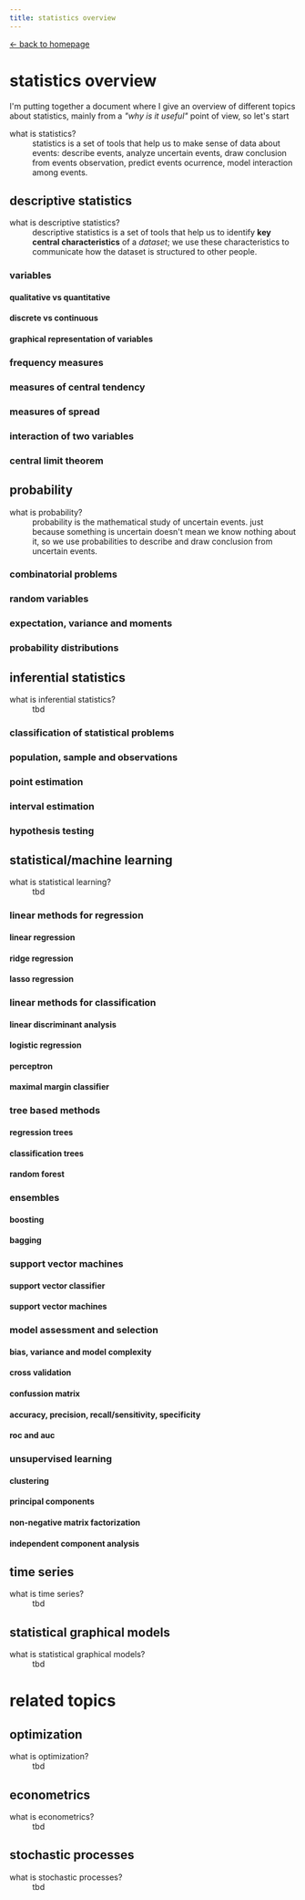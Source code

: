 ```yaml
---
title: statistics overview
---
```


[<- back to homepage](index.md)

# statistics overview
I'm putting together a document where I give an overview of different topics about statistics,
mainly from a _"why is it useful"_ point of view, so let's start

<dl>
    <dt>what is statistics?</dt>
    <dd>statistics is a set of tools that help us to make sense of data about events: describe
        events, analyze uncertain events, draw conclusion from events observation, predict events
        ocurrence, model interaction among events.
    </dd>
</dl>

## descriptive statistics
<dl>
    <dt>what is descriptive statistics?</dt>
    <dd>descriptive statistics is a set of tools that help us to identify <b>key central
        characteristics</b> of a <i>dataset</i>; we use these characteristics to communicate how
        the dataset is structured to other people.
    </dd>
</dl>

### variables
#### qualitative vs quantitative
#### discrete vs continuous
#### graphical representation of variables
### frequency measures
### measures of central tendency 
### measures of spread
### interaction of two variables
### central limit theorem

## probability
<dl>
    <dt>what is probability?</dt>
    <dd>probability is the mathematical study of uncertain events. just because something is
        uncertain doesn't mean we know nothing about it, so we use probabilities to describe and
        draw conclusion from uncertain events.
    </dd>
</dl>

### combinatorial problems
### random variables
### expectation, variance and moments
### probability distributions

## inferential statistics
<dl>
    <dt>what is inferential statistics?</dt>
    <dd>tbd</dd>
</dl>

### classification of statistical problems
### population, sample and observations
### point estimation
### interval estimation
### hypothesis testing

## statistical/machine learning
<dl>
    <dt>what is statistical learning?</dt>
    <dd>tbd</dd>
</dl>

### linear methods for regression
#### linear regression
#### ridge regression
#### lasso regression

### linear methods for classification
#### linear discriminant analysis
#### logistic regression
#### perceptron
#### maximal margin classifier

### tree based methods
#### regression trees
#### classification trees
#### random forest

### ensembles
#### boosting
#### bagging

### support vector machines
#### support vector classifier
#### support vector machines

### model assessment and selection
#### bias, variance and model complexity
#### cross validation
#### confussion matrix
#### accuracy, precision, recall/sensitivity, specificity
#### roc and auc

### unsupervised learning
#### clustering
#### principal components
#### non-negative matrix factorization
#### independent component analysis

## time series
<dl>
    <dt>what is time series?</dt>
    <dd>tbd</dd>
</dl>

## statistical graphical models
<dl>
    <dt>what is statistical graphical models?</dt>
    <dd>tbd</dd>
</dl>

# related topics

## optimization
<dl>
    <dt>what is optimization?</dt>
    <dd>tbd</dd>
</dl>

## econometrics
<dl>
    <dt>what is econometrics?</dt>
    <dd>tbd</dd>
</dl>


## stochastic processes
<dl>
    <dt>what is stochastic processes?</dt>
    <dd>tbd</dd>
</dl>
